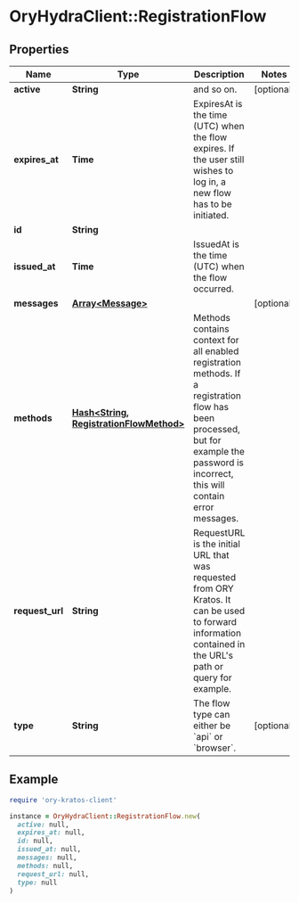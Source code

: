 # OryHydraClient::RegistrationFlow

## Properties

| Name | Type | Description | Notes |
| ---- | ---- | ----------- | ----- |
| **active** | **String** | and so on. | [optional] |
| **expires_at** | **Time** | ExpiresAt is the time (UTC) when the flow expires. If the user still wishes to log in, a new flow has to be initiated. |  |
| **id** | **String** |  |  |
| **issued_at** | **Time** | IssuedAt is the time (UTC) when the flow occurred. |  |
| **messages** | [**Array&lt;Message&gt;**](Message.md) |  | [optional] |
| **methods** | [**Hash&lt;String, RegistrationFlowMethod&gt;**](RegistrationFlowMethod.md) | Methods contains context for all enabled registration methods. If a registration flow has been processed, but for example the password is incorrect, this will contain error messages. |  |
| **request_url** | **String** | RequestURL is the initial URL that was requested from ORY Kratos. It can be used to forward information contained in the URL&#39;s path or query for example. |  |
| **type** | **String** | The flow type can either be &#x60;api&#x60; or &#x60;browser&#x60;. | [optional] |

## Example

```ruby
require 'ory-kratos-client'

instance = OryHydraClient::RegistrationFlow.new(
  active: null,
  expires_at: null,
  id: null,
  issued_at: null,
  messages: null,
  methods: null,
  request_url: null,
  type: null
)
```

